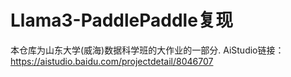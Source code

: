 # Llama3-PaddlePaddle复现

本仓库为山东大学(威海)数据科学班的大作业的一部分.
AiStudio链接：https://aistudio.baidu.com/projectdetail/8046707
